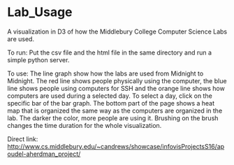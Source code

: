 # Lab_Usage
A visualization in D3 of how the Middlebury College Computer Science Labs are used.

To run: Put the csv file and the html file in the same directory and run a simple python server.

To use: The line graph show how the labs are used from Midnight to Midnight. The red line shows people physically using the computer, the blue line shows people using computers for SSH and the orange line shows how computers are used during a selected day. To select a day, click on the specific bar of the bar graph. The bottom part of the page shows a heat map that is organized the same way as the computers are organized in the lab. The darker the color, more people are using it. Brushing on the brush changes the time duration for the whole visualization.

Direct link: http://www.cs.middlebury.edu/~candrews/showcase/infovisProjectsS16/apoudel-aherdman_project/
